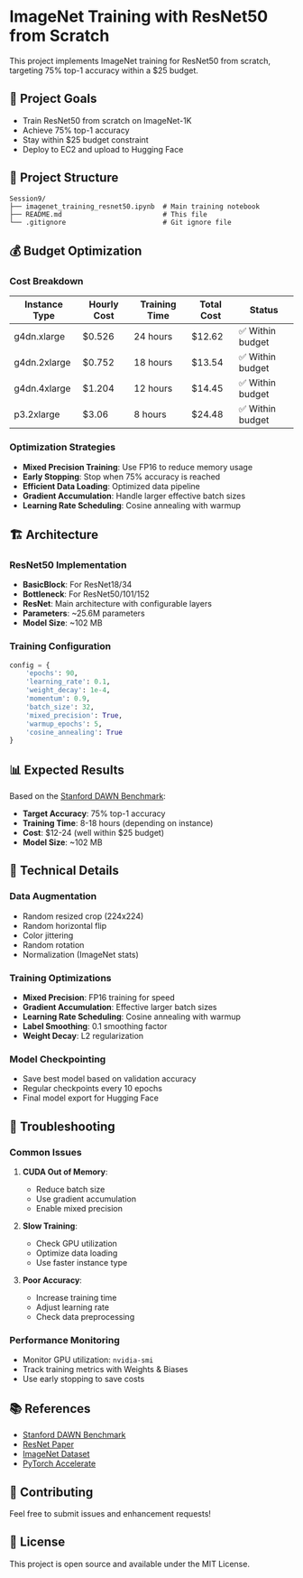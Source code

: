 # ImageNet Training with ResNet50 from Scratch

This project implements ImageNet training for ResNet50 from scratch, targeting 75% top-1 accuracy within a $25 budget.

## 🎯 Project Goals

- Train ResNet50 from scratch on ImageNet-1K
- Achieve 75% top-1 accuracy
- Stay within $25 budget constraint
- Deploy to EC2 and upload to Hugging Face

## 📁 Project Structure

```
Session9/
├── imagenet_training_resnet50.ipynb  # Main training notebook
├── README.md                         # This file
└── .gitignore                        # Git ignore file
```


## 💰 Budget Optimization

### Cost Breakdown

| Instance Type | Hourly Cost | Training Time | Total Cost | Status |
|---------------|-------------|---------------|------------|---------|
| g4dn.xlarge   | $0.526      | 24 hours     | $12.62     | ✅ Within budget |
| g4dn.2xlarge  | $0.752      | 18 hours     | $13.54     | ✅ Within budget |
| g4dn.4xlarge  | $1.204      | 12 hours     | $14.45     | ✅ Within budget |
| p3.2xlarge    | $3.06       | 8 hours      | $24.48     | ✅ Within budget |

### Optimization Strategies

- **Mixed Precision Training**: Use FP16 to reduce memory usage
- **Early Stopping**: Stop when 75% accuracy is reached
- **Efficient Data Loading**: Optimized data pipeline
- **Gradient Accumulation**: Handle larger effective batch sizes
- **Learning Rate Scheduling**: Cosine annealing with warmup

## 🏗️ Architecture

### ResNet50 Implementation

- **BasicBlock**: For ResNet18/34
- **Bottleneck**: For ResNet50/101/152
- **ResNet**: Main architecture with configurable layers
- **Parameters**: ~25.6M parameters
- **Model Size**: ~102 MB

### Training Configuration

```python
config = {
    'epochs': 90,
    'learning_rate': 0.1,
    'weight_decay': 1e-4,
    'momentum': 0.9,
    'batch_size': 32,
    'mixed_precision': True,
    'warmup_epochs': 5,
    'cosine_annealing': True
}
```

## 📊 Expected Results

Based on the [Stanford DAWN Benchmark](https://dawnd9.sites.stanford.edu/imagenet-training):

- **Target Accuracy**: 75% top-1 accuracy
- **Training Time**: 8-18 hours (depending on instance)
- **Cost**: $12-24 (well within $25 budget)
- **Model Size**: ~102 MB

## 🔧 Technical Details

### Data Augmentation

- Random resized crop (224x224)
- Random horizontal flip
- Color jittering
- Random rotation
- Normalization (ImageNet stats)

### Training Optimizations

- **Mixed Precision**: FP16 training for speed
- **Gradient Accumulation**: Effective larger batch sizes
- **Learning Rate Scheduling**: Cosine annealing with warmup
- **Label Smoothing**: 0.1 smoothing factor
- **Weight Decay**: L2 regularization

### Model Checkpointing

- Save best model based on validation accuracy
- Regular checkpoints every 10 epochs
- Final model export for Hugging Face

## 🐛 Troubleshooting

### Common Issues

1. **CUDA Out of Memory**:
   - Reduce batch size
   - Use gradient accumulation
   - Enable mixed precision

2. **Slow Training**:
   - Check GPU utilization
   - Optimize data loading
   - Use faster instance type

3. **Poor Accuracy**:
   - Increase training time
   - Adjust learning rate
   - Check data preprocessing

### Performance Monitoring

- Monitor GPU utilization: `nvidia-smi`
- Track training metrics with Weights & Biases
- Use early stopping to save costs

## 📚 References

- [Stanford DAWN Benchmark](https://dawnd9.sites.stanford.edu/imagenet-training)
- [ResNet Paper](https://arxiv.org/abs/1512.03385)
- [ImageNet Dataset](https://www.image-net.org/)
- [PyTorch Accelerate](https://huggingface.co/docs/accelerate/)

## 🤝 Contributing

Feel free to submit issues and enhancement requests!

## 📄 License

This project is open source and available under the MIT License.
